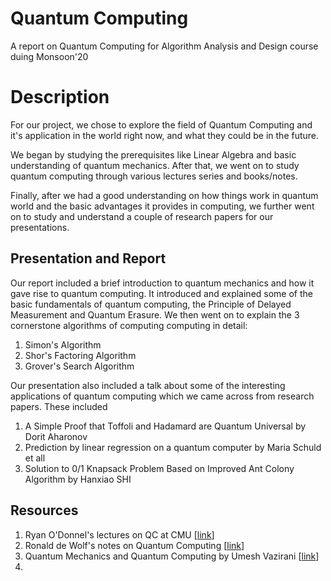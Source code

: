 # Quantum Computing
A report on Quantum Computing for Algorithm Analysis and Design course duing Monsoon'20 	

# Description

For our project, we chose to explore the field of Quantum Computing and it's application in the world right now, and what they could be in the future.

We began by studying the prerequisites like Linear Algebra and basic understanding of quantum mechanics.
After that, we went on to study quantum computing through various lectures series and books/notes. 

Finally, after we had a good understanding on how things work in quantum world and the basic advantages it provides in computing, we further went on to study and understand a couple of research papers for our presentations. 

## Presentation and Report

Our report included a brief introduction to quantum mechanics and how it gave rise to quantum computing. It introduced and explained some of the basic fundamentals of quantum computing, the Principle of Delayed Measurement and Quantum Erasure. We then went on to explain the 3 cornerstone algorithms of computing computing in detail: 

1. Simon's Algorithm
2. Shor's Factoring Algorithm
3. Grover's Search Algorithm

Our presentation also included a talk about some of the interesting applications of quantum computing which we came across from research papers. These included

1. A Simple Proof that Toffoli and Hadamard are Quantum Universal by Dorit Aharonov
2. Prediction by linear regression on a quantum computer by Maria Schuld et all
3. Solution to 0/1 Knapsack Problem Based on Improved Ant Colony Algorithm by Hanxiao SHI

## Resources

1. Ryan O'Donnel's lectures on QC at CMU [[link](https://www.youtube.com/playlist?list=PLm3J0oaFux3YL5qLskC6xQ24JpMwOAeJz)]
2. Ronald de Wolf's notes on Quantum Computing [[link](https://homepages.cwi.nl/~rdewolf/qcnotes.pdf)]
3. Quantum Mechanics and Quantum Computing by Umesh Vazirani [[link](https://courses.edx.org/courses/course-v1:BerkeleyX+CS-191x+2T2020/course/)]
4. 